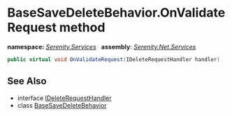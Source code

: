 # BaseSaveDeleteBehavior.OnValidateRequest method
**namespace:** *[Serenity.Services](../../README.md#serenity.services-namespace)*   **assembly**: *[Serenity.Net.Services](../../README.md)*

```csharp
public virtual void OnValidateRequest(IDeleteRequestHandler handler)
```

## See Also

* interface [IDeleteRequestHandler](../IDeleteRequestHandler.md)
* class [BaseSaveDeleteBehavior](../BaseSaveDeleteBehavior.md)